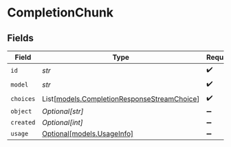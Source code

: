 # CompletionChunk


## Fields

| Field                                                                                      | Type                                                                                       | Required                                                                                   | Description                                                                                |
| ------------------------------------------------------------------------------------------ | ------------------------------------------------------------------------------------------ | ------------------------------------------------------------------------------------------ | ------------------------------------------------------------------------------------------ |
| `id`                                                                                       | *str*                                                                                      | :heavy_check_mark:                                                                         | N/A                                                                                        |
| `model`                                                                                    | *str*                                                                                      | :heavy_check_mark:                                                                         | N/A                                                                                        |
| `choices`                                                                                  | List[[models.CompletionResponseStreamChoice](../models/completionresponsestreamchoice.md)] | :heavy_check_mark:                                                                         | N/A                                                                                        |
| `object`                                                                                   | *Optional[str]*                                                                            | :heavy_minus_sign:                                                                         | N/A                                                                                        |
| `created`                                                                                  | *Optional[int]*                                                                            | :heavy_minus_sign:                                                                         | N/A                                                                                        |
| `usage`                                                                                    | [Optional[models.UsageInfo]](../models/usageinfo.md)                                       | :heavy_minus_sign:                                                                         | N/A                                                                                        |